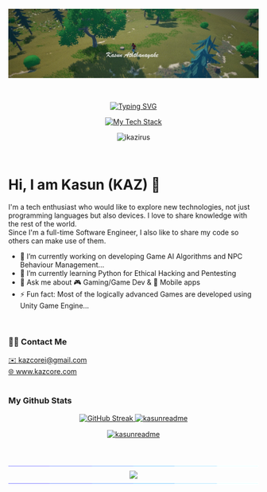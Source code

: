 <p align="center"> 
    <img  src="./cover.jpg"/>
</p>
</br>
<p align="center">
  <a href="https://git.io/typing-svg">
    <img src="https://readme-typing-svg.demolab.com?weight=800&duration=3000&pause=1000&color=8072e6&center=true&vCenter=true&random=false&width=800&lines=Full+Stack+Developer;AR%2FVR+Enthusiast;Expert+in+Mobile+Applications+%26+Games;Cyber+Security+Researcher" alt="Typing SVG" />
  </a>
</p>

<p align="center"> 
  <a href="https://github.com/ikazirus">
    <img src="https://github-readme-tech-stack.vercel.app/api/cards?align=center&titleAlign=center&showBorder=false&lineHeight=2&lineCount=3&hideTitle=true&theme=github&gap=2&width=890&hideBg=true&bg=%23FFFFFF&badge=%23efefef&border=%23D8DEE4&titleColor=%233f7ec5&line1=Dart%2CDart%2C7b88ff%3BPython%2CPython%2C1ba100%3BCsharp%2CC+Sharp%2Ce33edf%3BCPlusPlus%2CC%2B%2B%2C6eb5ee%3BTypescript%2CTypescript%2C59d4ff%3BJavaScript%2CJavaScript%2Cddd000%3BRLua%2CLua%2C004dff%3BRuby%2CRuby%2Cff4d4d%3BJava%2CJava%2Cff4d4d%3B&line2=Flutter%2CFlutter%2C73b9fb%3BUnity%2CUnity%2C000000%3BUnreal+Engine%2CUE+5%2C000000%3BDjango%2CDjango%2C05ff02%3BFlask%2CFlask%2Cf4d380%3BNestJS%2CNestJS%2Cff0da8%3BTensorflow%2CTensorflow%2Cdb9b00%3BArduino%2CArduino%2C00e1a6%3B&line3=Firebase%2CFirebase%2Cffd308%3BSupabase%2CSupabase%2C1a7503%3BPostgreSQL%2CPostgreSQL%2C486fff%3BDocker%2CDocker%2C5089ff%3BiOS%2CiOS%2Cbbb8b8%3BAndroid%2CAndroid%2C58ffa1%3B" alt="My Tech Stack" />
  </a>
  
</p>

<p align="center"> 
  <img src="https://komarev.com/ghpvc/?username=ikazirus&label=Profile%20views&color=0e75b6&style=flat" alt="ikazirus" /> 
</p>

</br>

# Hi, I am Kasun (KAZ) 👋

<p>
I'm a tech enthusiast who would like to explore new technologies, not just programming languages but also devices.
I love to share knowledge with the rest of the world.
</br>
Since I'm a full-time Software Engineer, I also like to share my code so others can make use of them.  
</br>

- 🔭 I’m currently working on developing Game AI Algorithms and NPC Behaviour Management...
- 🌱 I’m currently learning Python for Ethical Hacking and Pentesting
- 💬 Ask me about 🎮 Gaming/Game Dev & 📱 Mobile apps
- ⚡ Fun fact: Most of the logically advanced Games are developed using Unity Game Engine...
</p>

</br>

### 🤙🏻 Contact Me
<a href="mailto:kazcorei@gmail.com">✉️ kazcorei@gmail.com</a>
</br> 
<a href="https://www.kazcore.com">🌐 www.kazcore.com</a>
</br> 
</br>

### My Github Stats

<!-- ![Top Langs](https://github-readme-stats.vercel.app/api/top-langs/?username=ikazirus&layout=compact&langs_count=8) -->
<p align="center">
  <a href="https://github.com/ikazirus">
    <img height="200" src="https://streak-stats.demolab.com?user=ikazirus&hide_border=true&background=efefefff" alt="GitHub Streak" />
  </a>
 <a href="https://github.com/ikazirus">
    <img  height="200"  src="https://github-readme-stats.vercel.app/api/top-langs/?username=ikazirus&layout=compact&bg_color=efefef&langs_count=10" alt="kasunreadme" />
 </a>
</p>

<p  align="center">
 <a href="https://github.com/ikazirus">
  <img align="center" src="https://myreadme.vercel.app/api/embed/ikazirus?panels=userstatistics,commitgraph" alt="kasunreadme" />
 </a>
</p>
</br> 

<p align="center"> 
  <img align="center" src="./load.gif"/>
  <img align="center" src="https://github-profile-trophy.vercel.app/?username=ikazirus&margin-w=12&margin-h=15&rank=SECRET,SSS,SS,S,AAA,AA,A,B,C" />
  <img align="center" src="./load.gif"/>
</p>

